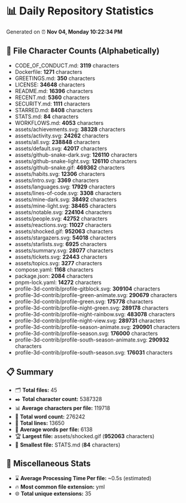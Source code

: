 # 📊 Daily Repository Statistics
Generated on ⏰ **Nov 04, Monday 10:22:34 PM**

## 📂 File Character Counts (Alphabetically)
- CODE_OF_CONDUCT.md: **3119** characters
- Dockerfile: **1271** characters
- GREETINGS.md: **350** characters
- LICENSE: **34648** characters
- README.md: **16396** characters
- RECENT.md: **5360** characters
- SECURITY.md: **1111** characters
- STARRED.md: **8408** characters
- STATS.md: **84** characters
- WORKFLOWS.md: **4053** characters
- assets/achievements.svg: **38328** characters
- assets/activity.svg: **24262** characters
- assets/all.svg: **238848** characters
- assets/default.svg: **42017** characters
- assets/github-snake-dark.svg: **126110** characters
- assets/github-snake-light.svg: **126110** characters
- assets/github-snake.gif: **469362** characters
- assets/habits.svg: **12306** characters
- assets/intro.svg: **3369** characters
- assets/languages.svg: **17929** characters
- assets/lines-of-code.svg: **3308** characters
- assets/mine-dark.svg: **38492** characters
- assets/mine-light.svg: **38465** characters
- assets/notable.svg: **224104** characters
- assets/people.svg: **42752** characters
- assets/reactions.svg: **11027** characters
- assets/shocked.gif: **952063** characters
- assets/stargazers.svg: **54018** characters
- assets/starlists.svg: **6925** characters
- assets/summary.svg: **28077** characters
- assets/tickets.svg: **22443** characters
- assets/topics.svg: **3277** characters
- compose.yaml: **1168** characters
- package.json: **2084** characters
- pnpm-lock.yaml: **14272** characters
- profile-3d-contrib/profile-gitblock.svg: **309104** characters
- profile-3d-contrib/profile-green-animate.svg: **290679** characters
- profile-3d-contrib/profile-green.svg: **175778** characters
- profile-3d-contrib/profile-night-green.svg: **289178** characters
- profile-3d-contrib/profile-night-rainbow.svg: **483078** characters
- profile-3d-contrib/profile-night-view.svg: **289731** characters
- profile-3d-contrib/profile-season-animate.svg: **290901** characters
- profile-3d-contrib/profile-season.svg: **176000** characters
- profile-3d-contrib/profile-south-season-animate.svg: **290932** characters
- profile-3d-contrib/profile-south-season.svg: **176031** characters

## 📋 Summary
- 🗂️ **Total files:** 45
- ✒️ **Total character count:** 5387328
- 📊 **Average characters per file:** 119718
- 📝 **Total word count:** 276242
- 🧾 **Total lines:** 13650
- 📐 **Average words per file:** 6138
- 🏆 **Largest file:** assets/shocked.gif (**952063** characters)
- 🥉 **Smallest file:** STATS.md (**84** characters)

## 🌟 Miscellaneous Stats
- ⌛ **Average Processing Time Per file:** ~0.5s (estimated)
- 🔥 **Most common file extension:** yml
- 🌐 **Total unique extensions:** 35
